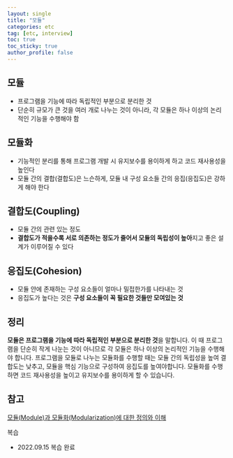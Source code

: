```yaml
---
layout: single
title: "모듈"
categories: etc
tag: [etc, interview]
toc: true
toc_sticky: true
author_profile: false
---
```

## 모듈

* 프로그램을 기능에 따라 독립적인 부분으로 분리한 것
* 단순히 규모가 큰 것을 여러 개로 나누는 것이 아니라, 각 모듈은 하나 이상의 논리적인 기능을 수행해야 함



## 모듈화

* 기능적인 분리를 통해 프로그램 개발 시 유지보수를 용이하게 하고 코드 재사용성을 높인다
* 모듈 간의 결합(결합도)은 느슨하게, 모듈 내 구성 요소들 간의 응집(응집도)은 강하게 해야 한다



## 결합도(Coupling)

* 모듈 간의 관련 있는 정도
* **결합도가 적을수록 서로 의존하는 정도가 줄어서 모듈의 독립성이 높아**지고 좋은 설계가 이루어질 수 있다



## 응집도(Cohesion)

* 모듈 안에 존재하는 구성 요소들이 얼마나 밀접한가를 나타내는 것
* 응집도가 높다는 것은 **구성 요소들이 꼭 필요한 것들만 모여있는 것**



## 정리

**모듈은 프로그램을 기능에 따라 독립적인 부분으로 분리한 것**을 말합니다. 이 때 프로그램을 단순히 작게 나눈는 것이 아니므로 각 모듈은 하나 이상의 논리적인 기능을 수행해야 합니다. 프로그램을 모듈로 나누는 모듈화를 수행할 때는 모듈 간의 독립성을 높여 결합도는 낮추고, 모듈을 핵심 기능으로 구성하여 응집도를 높여야합니다. 모듈화를 수행하면 코드 재사용성을 높이고 유지보수를 용이하게 할 수 있습니다.



## 참고

<a href="https://iwuooh.com/entry/%EB%AA%A8%EB%93%88Module%EA%B3%BC-%EB%AA%A8%EB%93%88%ED%99%94Modularization%EC%97%90-%EB%8C%80%ED%95%9C-%EC%A0%95%EC%9D%98%EC%99%80-%EC%9D%B4%ED%95%B4" target="_blank">모듈(Module)과 모듈화(Modularization)에 대한 정의와 이해</a>



복습

* 2022.09.15 복습 완료
